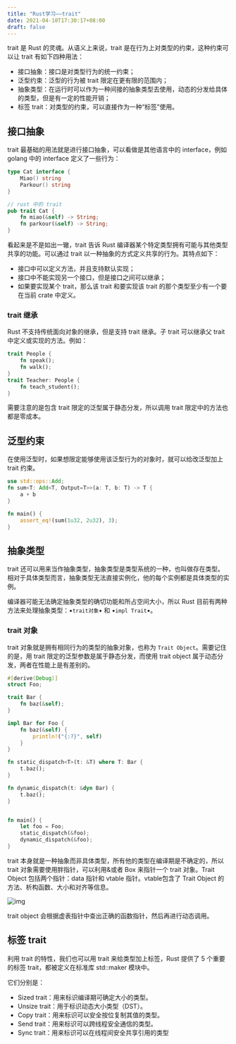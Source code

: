 ```yaml
---
title: "Rust学习——trait"
date: 2021-04-10T17:30:17+08:00
draft: false
---
```


trait 是 Rust 的灵魂。从语义上来说，trait 是在行为上对类型的约束，这种约束可以让 trait 有如下四种用法：

- 接口抽象：接口是对类型行为的统一约束；
- 泛型约束：泛型的行为被 trait 限定在更有限的范围内；
- 抽象类型：在运行时可以作为一种间接的抽象类型去使用，动态的分发给具体的类型，但是有一定的性能开销；
- 标签 trait：对类型的约束，可以直接作为一种“标签”使用。

## 接口抽象

trait 最基础的用法就是进行接口抽象，可以看做是其他语言中的 interface，例如 golang 中的 interface 定义了一些行为：

```go
type Cat interface {
    Miao() string
    Parkour() string
}
```

```rust
// rust 中的 trait
pub trait Cat {
    fn miao(&self) -> String;
    fn parkour(&self) -> String;
}
```

看起来是不是如出一辙，trait 告诉 Rust 编译器某个特定类型拥有可能与其他类型共享的功能。可以通过 trait 以一种抽象的方式定义共享的行为。其特点如下：

- 接口中可以定义方法，并且支持默认实现；
- 接口中不能实现另一个接口，但是接口之间可以继承；
- 如果要实现某个 trait，那么该 trait 和要实现该 trait 的那个类型至少有一个要在当前 crate 中定义。

### trait 继承

Rust 不支持传统面向对象的继承，但是支持 trait 继承。子 trait 可以继承父 trait 中定义或实现的方法。例如：

``` rust
trait People {
    fn speak();
    fn walk();
}
trait Teacher: People {
    fn teach_student();
}
```

需要注意的是包含 trait 限定的泛型属于静态分发，所以调用 trait 限定中的方法也都是零成本。

## 泛型约束

在使用泛型时，如果想限定能够使用该泛型行为的对象时，就可以给改泛型加上 trait 约束。

``` rust
use std::ops::Add;
fn sum<T: Add<T, Output=T>>(a: T, b: T) -> T {
    a + b
}

fn main() {
    assert_eq!(sum(1u32, 2u32), 3);
}
```

## 抽象类型

trait 还可以用来当作抽象类型，抽象类型是类型系统的一种，也叫做存在类型。相对于具体类型而言，抽象类型无法直接实例化，他的每个实例都是具体类型的实例。

编译器可能无法确定抽象类型的确切功能和所占空间大小，所以 Rust 目前有两种方法来处理抽象类型：▪`trait对象`▪ 和 ▪`impl Trait`▪。

### trait 对象

trait 对象就是拥有相同行为的类型的抽象对象，也称为 `Trait Object`。需要记住的是，用 trait 限定的泛型参数是属于静态分发，而使用 trait object 属于动态分发，两者在性能上是有差别的。

```rust
#[derive(Debug)]
struct Foo;

trait Bar {
    fn baz(&self);
}

impl Bar for Foo {
    fn baz(&self) {
        println!("{:?}", self)
    }
}

fn static_dispatch<T>(t: &T) where T: Bar {
    t.baz();
}

fn dynamic_dispatch(t: &dyn Bar) {
    t.baz();
}


fn main() {
    let foo = Foo;
    static_dispatch(&foo);
    dynamic_dispatch(&foo);
}
```

trait 本身就是一种抽象而非具体类型，所有他的类型在编译期是不确定的，所以 trait 对象需要使用胖指针，可以利用&或者 Box 来指针一个 trait 对象。Trait Object 包括两个指针：data 指针和 vtable 指针。vtable包含了 Trait Object 的方法、析构函数、大小和对齐等信息。

![img](https://blog-wero.oss-cn-shanghai.aliyuncs.com/img/traitobject.png)

trait object 会根据虚表指针中查出正确的函数指针，然后再进行动态调用。

## 标签 trait

利用 trait 的特性，我们也可以用 trait 来给类型加上标签，Rust 提供了 5 个重要的标签 trait，都被定义在标准库 std::maker 模块中。

它们分别是：

- Sized trait：用来标识编译期可确定大小的类型。
- Unsize trait：用于标识动态大小类型（DST）。
- Copy trait：用来标识可以安全按位复制其值的类型。
- Send trait：用来标识可以跨线程安全通信的类型。
- Sync trait：用来标识可以在线程间安全共享引用的类型